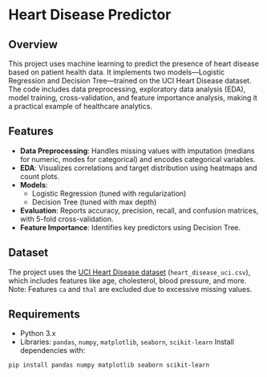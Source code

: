 # Heart Disease Predictor

## Overview
This project uses machine learning to predict the presence of heart disease based on patient health data. It implements two models—Logistic Regression and Decision Tree—trained on the UCI Heart Disease dataset. The code includes data preprocessing, exploratory data analysis (EDA), model training, cross-validation, and feature importance analysis, making it a practical example of healthcare analytics.

## Features
- **Data Preprocessing**: Handles missing values with imputation (medians for numeric, modes for categorical) and encodes categorical variables.
- **EDA**: Visualizes correlations and target distribution using heatmaps and count plots.
- **Models**: 
  - Logistic Regression (tuned with regularization)
  - Decision Tree (tuned with max depth)
- **Evaluation**: Reports accuracy, precision, recall, and confusion matrices, with 5-fold cross-validation.
- **Feature Importance**: Identifies key predictors using Decision Tree.

## Dataset
The project uses the [UCI Heart Disease dataset](https://www.kaggle.com/datasets/redwankarimsony/heart-disease-data) (`heart_disease_uci.csv`), which includes features like age, cholesterol, blood pressure, and more. Note: Features `ca` and `thal` are excluded due to excessive missing values.

## Requirements
- Python 3.x
- Libraries: `pandas`, `numpy`, `matplotlib`, `seaborn`, `scikit-learn`
Install dependencies with:
```bash
pip install pandas numpy matplotlib seaborn scikit-learn

